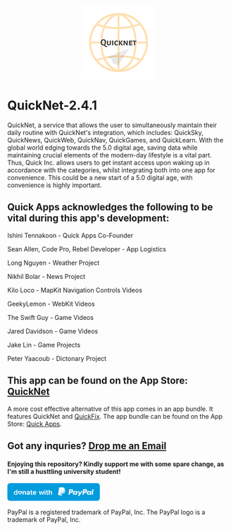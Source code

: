 <p align="center">
  <img src="https://github.com/PhuocThienTran/QuickNet/blob/master/AppIcon.appiconset/167.png">
</p>

# QuickNet-2.4.1
QuickNet, a service that allows the user to simultaneously maintain their daily routine with QuickNet's integration, which includes: QuickSky, QuickNews, QuickWeb, QuickNav, QuickGames, and QuickLearn. With the global world edging towards the 5.0 digital age, saving data while maintaining crucial elements of the modern-day lifestyle is a vital part. Thus, Quick Inc. allows users to get instant access upon waking up in accordance with the categories, whilst integrating both into one app for convenience. This could be a new start of a 5.0 digital age, with convenience is highly important.

## Quick Apps acknowledges the following to be vital during this app's development:

Ishini Tennakoon - Quick Apps Co-Founder

Sean Allen, Code Pro, Rebel Developer - App Logistics

Long Nguyen - Weather Project

Nikhil Bolar - News Project

Kilo Loco - MapKit Navigation Controls Videos

GeekyLemon - WebKit Videos

The Swift Guy - Game Videos

Jared Davidson - Game Videos

Jake Lin - Game Projects

Peter Yaacoub - Dictonary Project

## This app can be found on the App Store: [QuickNet](https://apps.apple.com/au/app/quick-appss-net/id1489780396)
  A more cost effective alternative of this app comes in an app bundle. It features QuickNet and [QuickFix](https://github.com/PhuocThienTran/QuickFix). The app bundle can be found on the App Store: [Quick Apps](https://apps.apple.com/au/app-bundle/quick-apps/id1505694713).

## Got any inquries? [Drop me an Email](mailto:donnyquickinc@gmail.com)

#### Enjoying this repository? Kindly support me with some spare change, as I'm still a husttling university student!
  <a href="https://www.paypal.me/thientran2702"><img src="blue.svg" height="40"></a>  
<p>PayPal is a registered trademark of PayPal, Inc. The PayPal logo is a trademark of PayPal, Inc.</p>


